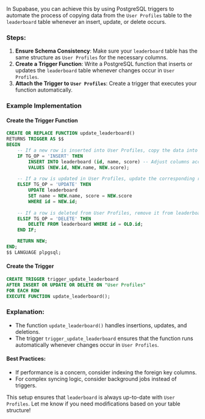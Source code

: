 In Supabase, you can achieve this by using PostgreSQL triggers to automate the process of copying data from the `User Profiles` table to the `leaderboard` table whenever an insert, update, or delete occurs.

### Steps:
1. **Ensure Schema Consistency**: Make sure your `leaderboard` table has the same structure as `User Profiles` for the necessary columns.
2. **Create a Trigger Function**: Write a PostgreSQL function that inserts or updates the `leaderboard` table whenever changes occur in `User Profiles`.
3. **Attach the Trigger to `User Profiles`**: Create a trigger that executes your function automatically.

### Example Implementation

#### Create the Trigger Function
```sql
CREATE OR REPLACE FUNCTION update_leaderboard()
RETURNS TRIGGER AS $$
BEGIN
    -- If a new row is inserted into User Profiles, copy the data into leaderboard
    IF TG_OP = 'INSERT' THEN
        INSERT INTO leaderboard (id, name, score) -- Adjust columns accordingly
        VALUES (NEW.id, NEW.name, NEW.score);
    
    -- If a row is updated in User Profiles, update the corresponding row in leaderboard
    ELSIF TG_OP = 'UPDATE' THEN
        UPDATE leaderboard
        SET name = NEW.name, score = NEW.score
        WHERE id = NEW.id;
    
    -- If a row is deleted from User Profiles, remove it from leaderboard
    ELSIF TG_OP = 'DELETE' THEN
        DELETE FROM leaderboard WHERE id = OLD.id;
    END IF;

    RETURN NEW;
END;
$$ LANGUAGE plpgsql;
```

#### Create the Trigger
```sql
CREATE TRIGGER trigger_update_leaderboard
AFTER INSERT OR UPDATE OR DELETE ON "User Profiles"
FOR EACH ROW
EXECUTE FUNCTION update_leaderboard();
```

### Explanation:
- The function `update_leaderboard()` handles insertions, updates, and deletions.
- The trigger `trigger_update_leaderboard` ensures that the function runs automatically whenever changes occur in `User Profiles`.

#### Best Practices:
- If performance is a concern, consider indexing the foreign key columns.
- For complex syncing logic, consider background jobs instead of triggers.

This setup ensures that `leaderboard` is always up-to-date with `User Profiles`. Let me know if you need modifications based on your table structure!